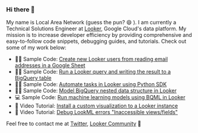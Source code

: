 ### Hi there 👋

<!--
**lanlooker/lanlooker** is a ✨ _special_ ✨ repository because its `README.md` (this file) appears on your GitHub profile.
-->

My name is Local Area Network (guess the pun? 😄 ). I am currently a Technical Solutions Engineer at [Looker](https://looker.com/), Google Cloud's data platform. My mission is to increase developer efficiency by providing comprehensive and easy-to-follow code snippets, debugging guides, and tutorials. Check out some of my work below: 

- 👩‍💻 Sample Code: [Create new Looker users from reading email addresses in a Google Sheet](https://bit.ly/looker-python-sdk-user-examples) 
- 👩‍💻 Sample Code: [Run a Looker query and writing the result to a BigQuery table]()
- 👩‍💻 Sample Code: [Automate tasks in Looker using Python SDK](https://github.com/looker-open-source/sdk-codegen/tree/main/examples/python) 
- 👩‍💻 Sample Code: [Model BigQuery nested data structure in Looker](https://github.com/lanlooker/Looker-Tutorials)
- 💻 Sample Code: [Run machine learning models using BQML in Looker](https://github.com/lanlooker/Looker-Tutorials)
- 🎥 Video Tutorial: [Install a custom visualization to a Looker instance](https://www.youtube.com/watch?v=WPEmRRS003E)
- 🎥 Video Tutorial: [Debug LookML errors "Inaccessible views/fields"](https://www.youtube.com/watch?v=ePvKcwV8Kmg)

Feel free to contact me at [Twitter](https://twitter.com/lantran25), [Looker Community](https://community.looker.com/members/lan-7192) 👋
